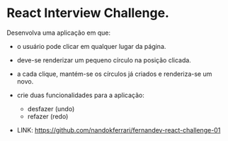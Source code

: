 # React Interview Challenge.

Desenvolva uma aplicação em que:

- o usuário pode clicar em qualquer lugar da página.
- deve-se renderizar um pequeno círculo na posição clicada.
- a cada clique, mantém-se os círculos já criados e renderiza-se um novo.
- crie duas funcionalidades para a aplicação:
    - desfazer (undo)
    - refazer (redo)
 
- LINK: https://github.com/nandokferrari/fernandev-react-challenge-01
